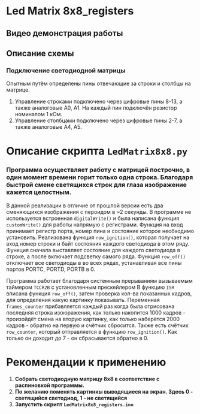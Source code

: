 # Led Matrix 8x8_registers

## Видео демонстрация работы


## Описание схемы
### Подключение светодиодной матрицы
Опытным путём определены пины отвечающие за строки и столбцы на матрице. 
1. Управление строками подключено через цифровые пины 8-13, а также
аналоговые A0, A1. На каждый пин подключён резистор номиналом 1 кОм.
2. Управление столбцами подключено через цифровые пины 2-7, а также аналоговые A4, A5.

# Описание скрипта `LedMatrix8x8.py`
### Программа осуществляет работу с матрицей построчно, в один момент времени горит только одна строка. Благодаря быстрой смене светящихся строк для глаза изображение кажется целостным.
В данной реализации в отличие от прошлой версии есть два сменяющихся изображения с пероидом в ~2 секунды.
В программе не используется встроенная `digitalWrite()` и была написана функция `customWrite()` для работы напрямую с регистрами.
Функция на вход принимает регистр порта, номер пина и состояние которое необходимо установить.
Реализована функция `row_ignition()`, которая получает на вход номер строки и байт состояния каждого светодиода в этом ряду.
Функция сначала выставляет состояние для каждого светодиода в строке, а после включает подсветку самого ряда.
Функция `row_off()` отключает все светодиоды в во всех рядах, устанавливая все пины портов PORTC, PORTD, PORTB в 0.

Программа работает благодаря системным прерываниям вызываемым таймером `TCCR2B` с установленным прескейлером
В функцию `ISR` вписана функция `row_off()`, затем проверка кол-ва показанных кадров, для определения какую картинку показывать.
Переменная `frames_counter` прибавляется каждый раз когда была отрисована последняя строка изоюражения, как только накопится 1000 кадров - произойдёт смена
на вторую картинку, как только наберётся 2000 кадров - обратно на первую и счётчик сбросится.
Также есть счётчик `row_counter`, который отправляется в функцию `row_ignition()`. Как только он доходит до 7 - он сбрасывается обратно в 0.

# Рекомендации к применению
1. **Собрать светодиодную матрицу 8х8 в соответствие с распиновкой программы.**
2. **По желанию поменять картинкы выводящиеся на экран. Здесь 0 - светящийся светодиод, 1 - не светящийся**
3. **Запустить скрипт `LedMatrix8x8_registers.ino`**
